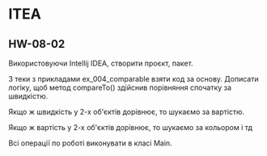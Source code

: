 # ITEA
## HW-08-02

Використовуючи Intellij IDEA, створити проєкт, пакет.

З теки з прикладами ex_004_comparable взяти код за основу. Дописати логіку, щоб метод compareTo() здійснив порівняння спочатку за швидкістю.

Якщо ж швидкість у 2-х об'єктів дорівнює, то шукаємо за вартістю.

Якщо ж вартість у 2-х об'єктів дорівнює, то шукаємо за кольором і тд

Всі операції по роботі виконувати в класі Main.